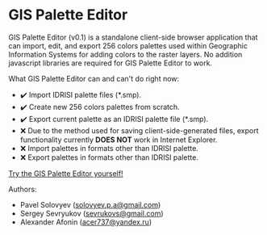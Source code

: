 # GIS Palette Editor

GIS Palette Editor (v0.1) is a standalone client-side browser application that can import, edit, and export 256 colors palettes used within Geographic Information Systems for adding colors to the raster layers. No addition javascript libraries are required for GIS Palette Editor to work.

What GIS Palette Editor can and can't do right now:
* :heavy_check_mark: Import IDRISI palette files (*.smp).
* :heavy_check_mark: Create new 256 colors palettes from scratch.
* :heavy_check_mark: Export current palette as an IDRISI palette file (*.smp).
 * :x: Due to the method used for saving client-side-generated files, export functionality currently **DOES NOT** work in Internet Explorer.
* :x: Import palettes in formats other than IDRISI palette.
* :x: Export palettes in formats other than IDRISI palette.

[Try the GIS Palette Editor yourself!](http://app.o-gis.org/PaletteEditor/GIS_PaletteEditor.html)

Authors:
- Pavel Solovyev (solovyev.p.a@gmail.com)
- Sergey Sevryukov (sevrukovs@gmail.com)
- Alexander Afonin (acer737@yandex.ru)
